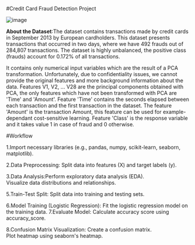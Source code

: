 #Credit Card Fraud Detection Project

![image](https://github.com/Namog0916/Credit-Card-Fraud-Detection-project/assets/126410835/c4badf1f-51a1-4f52-871b-89bea97dec99)

**About the Dataset**:The dataset contains transactions made by credit cards in September 2013 by European cardholders.
This dataset presents transactions that occurred in two days, where we have 492 frauds out of 284,807 transactions. The dataset is highly unbalanced, the positive class (frauds) account for 0.172% of all transactions.

It contains only numerical input variables which are the result of a PCA transformation. Unfortunately, due to confidentiality issues, we cannot provide the original features and more background information about the data. Features V1, V2, … V28 are the principal components obtained with PCA, the only features which have not been transformed with PCA are 'Time' and 'Amount'. Feature 'Time' contains the seconds elapsed between each transaction and the first transaction in the dataset. The feature 'Amount' is the transaction Amount, this feature can be used for example-dependant cost-sensitive learning. Feature 'Class' is the response variable and it takes value 1 in case of fraud and 0 otherwise.

#Workflow

1.Import necessary libraries (e.g., pandas, numpy, scikit-learn, seaborn, matplotlib).

2.Data Preprocessing:
Split data into features (X) and target labels (y).

3.Data Analysis:Perform exploratory data analysis (EDA).<br>
Visualize data distributions and relationships.

5.Train-Test Split:
Split data into training and testing sets.

6.Model Training (Logistic Regression):
Fit the logistic regression model on the training data.
7.Evaluate Model:
Calculate accuracy score using accuracy_score.

8.Confusion Matrix Visualization:
Create a confusion matrix.<br>
Plot heatmap using seaborn's heatmap.
